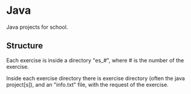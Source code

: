 
# Java

Java projects for school.

## Structure

Each exercise is inside a directory "es_#", where # is the number of the exercise.

Inside each exercise directory there is exercise directory (often the java project[s]), and an "info.txt" file, with the request of the exercise.
